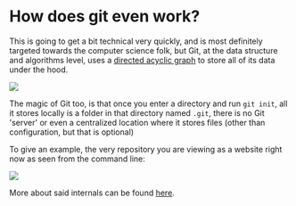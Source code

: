 # How does git even work?

This is going to get a bit technical very quickly, and is most definitely targeted towards the computer science folk, but Git, at the data structure and algorithms level, uses a [directed acyclic graph](https://en.wikipedia.org/wiki/Directed_acyclic_graph) to store all of its data under the hood.

![](https://www.researchgate.net/profile/Ritu-Kundu-2/publication/276851762/figure/fig5/AS:669689269211149@1536677772684/A-directed-acyclic-graph-G-V-E-The-set-of-nodes-V-v1-v2-v15-Note.png)

The magic of Git too, is that once you enter a directory and run `git init`, all it stores locally is a folder in that directory named `.git`, there is no Git 'server' or even a centralized location where it stores files (other than configuration, but that is optional)

To give an example, the very repository you are viewing as a website right now as seen from the command line:

![](https://i.imgur.com/CTeRtWH.png)

More about said internals can be found [here](https://levelup.gitconnected.com/git-internals-c219521d9f6).
